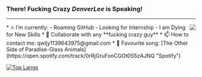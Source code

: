 ### **There! Fucking Crazy _DenverLee_ is Speaking!**
----------------------------------------------
<a href="https://github.com/anuraghazra/github-readme-stats">
  <img align="right" src="https://github-readme-stats.vercel.app/api?username=DenverLeee&show_icons=true&theme=nord&hide=issues&count_private=true" />
</a>
* 🔥 I’m currently:
  - Roaming GitHub
  - Looking for Internship
  - I am Dying for New Skills
* 🦀 Collaborate with any **fucking crazy guy**
* 📫 How to contact me: qwljy1139643975@gmail.com
* 🤬 Favourite song: [The Other Side of Paradise-Glass Animals](https://open.spotify.com/track/0rRjGruFonCGOt0S5zAJNQ "Spotify") 




[![Top Langs](https://github-readme-stats.vercel.app/api/top-langs/?username=DenverLeee&layout=compact)](https://github.com/anuraghazra/github-readme-stats)
